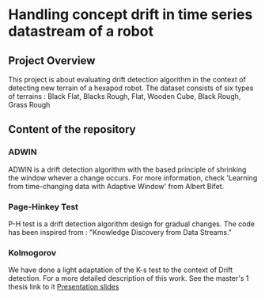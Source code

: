 # Handling concept drift in time series datastream of a robot

## Project Overview
This project is about evaluating drift detection algorithm
in the context of detecting new terrain of a hexapod robot.
The dataset consists of six types of terrains : Black Flat, Blacks Rough, Flat, Wooden Cube, Black Rough, Grass Rough 
## Content of the repository
### ADWIN 
ADWIN is a drift detection algorithm with the based principle of shrinking the window whever a change occurs. For more
information, check 'Learning from time-changing data with Adaptive Window' from Albert Bifet.

### Page-Hinkey Test
P-H test is a drift detection algorithm design for gradual changes.
The code has been inspired from : "Knowledge Discovery from Data Streams."
### Kolmogorov 
We have done a light adaptation of the K-s test to the context of Drift detection.
For a more detailed description of this work. See the master's 1 thesis link to it [Presentation slides](https://docs.google.com/presentation/d/1sHhPBRP0vLswpTIy46BaCoLnSdbp6TqDp0HQrs9K8p4/edit?usp=sharing)
